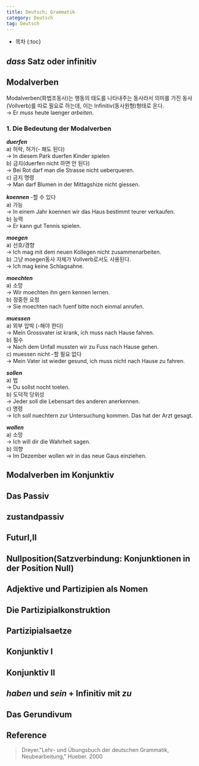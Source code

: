 ```yaml
---
title: Deutsch; Grammatik
category: Deutsch
tag: Deutsch
---
```








* 목차
{:toc}








## *dass* Satz oder infinitiv

## Modalverben
Modalverben(화법조동사)는 행동의 태도를 나타내주는 동사라서 의미를 가진 동사(Vollverb)를 따로 필요로 하는데, 이는 Infinitiv(동사원형)형태로 온다.  
→ Er *muss* heute laenger *arbeiten*.


### 1. Die Bedeutung der Modalverben


***duerfen***   
a\) 허락, 허가(- 해도 된다)  
→ In diesem Park duerfen Kinder spielen  
b\) 금지(duerfen nicht 하면 안 된다)  
→ Bei Rot darf man die Strasse nicht ueberqueren.  
c\) 금지 명령  
→ Man darf Blumen in der Mittagshize nicht giessen.

***koennen*** -할 수 있다  
a\) 가능  
→ In einem Jahr koennen wir das Haus bestimmt teurer verkaufen.  
b\) 능력  
→ Er kann gut Tennis spielen.


***moegen***  
a\) 선호/경향  
→ Ich mag mit dem neuen Kollegen nicht zusammenarbeiten.  
b\) 그냥 moegen동사 자체가 Vollverb로서도 사용된다.  
→ Ich mag keine Schlagsahne.


***moechten***  
a\) 소망  
→ Wir moechten ihn gern kennen lernen.  
b\) 정중한 요청  
→ Sie moechten nach fuenf bitte noch einmal anrufen.  


***muessen***  
a\) 외부 압박 (-해야 한다)  
→ Mein Grossvater ist krank, ich muss nach Hause fahren.  
b\) 필수  
→ Nach dem Unfall mussten wir zu Fuss nach Hause gehen.  
c\) muessen nicht -할 필요 없다  
→ Mein Vater ist wieder gesund, ich muss nicht nach Hause zu fahren.

***sollen***  
a\) 법  
→ Du sollst nocht toeten.  
b\) 도덕적 당위성  
→ Jeder soll die Lebensart des anderen anerkennen.  
c\) 명령  
→ Ich soll nuechtern zur Untersuchung kommen. Das hat der Arzt gesagt.  

***wollen***  
a\) 소망  
→ Ich will dir die Wahrheit sagen.  
b\) 의향  
→ Im Dezember wollen wir in das neue Gaus einziehen.

## Modalverben im Konjunktiv
## Das Passiv
## zustandpassiv
## FuturⅠ,Ⅱ
## Nullposition(Satzverbindung: Konjunktionen in der Position Null)
## Adjektive und Partizipien als Nomen
## Die Partizipialkonstruktion
## Partizipialsaetze
## Konjunktiv Ⅰ
## Konjunktiv Ⅱ
## *haben* und *sein* + Infinitiv mit *zu*
## Das Gerundivum


## Reference

> Dreyer."Lehr- und Übungsbuch der deutschen Grammatik, Neubearbeitung," Hueber. 2000
